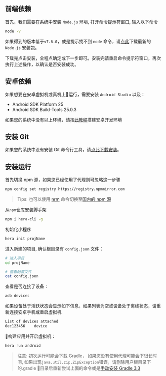 
## 前端依赖

首先，我们需要在系统中安装 `Node.js` 环境, 打开命令提示符窗口, 输入以下命令

```sh
node -v
```

如果得到的版本低于`v7.6.0`，或是提示找不到 `node` 命令，请[点此](http://nodejs.cn/download/)下载最新的 `Node.js` 安装包。

 下载完点击安装，全程点确定或下一步即可。安装完请重启命令提示符窗口，再次执行上述操作，以确认是否安装成功。

## 安卓依赖

如果想要在安卓虚拟机或真机上运行，需要安装 `Android Studio` 以及：

- Android SDK Platform 25
- Android SDK Build-Tools 25.0.3

如果您的系统中没有以上环境，请按[此教程](#/android/andorid-env-setup)搭建安卓开发环境

## 安装 Git

如果您的系统中没有安装 Git 命令行工具，请[点此下载安装](https://git-scm.com/downloads)。

## 安装运行

首先切换 npm 源，如果您已经使用了代理则可忽略这一步骤

```sh
npm config set registry https://registry.npmmirror.com
```

> Tips: 也可以使用 [nrm](https://github.com/Pana/nrm) 命令切换至[国内的 npm 源](http://www.jianshu.com/p/171ec231ced4)

从`npm`仓库安装脚手架

```sh
npm i hera-cli -g
```

初始化小程序

```sh
hera init projName
```

进入新建的项目, 确认根目录有 `config.json` 文件：

```sh
# 进入项目
cd projName

# 查看配置文件
cat config.json
```

查看是否连接了设备：

```sh
adb devices
```

如果设备处于活跃状态会显示如下信息，如果列表为空或设备处于离线状态，请重新连接安卓手机或重启虚拟机

```sh
List of devices attached
0ec123456    device
```

构建应用并开启虚拟机：

```sh
hera run android
```

> 注意: 初次运行可能会下载 Gradle， 如果您没有使用代理可能会下很长时间, 如果出现`java.util.zip.ZipException`错误，请删除用户根目录下的.gradle 目录后重新尝试上面的命令或是[手动安装 Gradle 3.3](https://gradle.org/install/)

